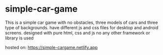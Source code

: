 # simple-car-game
This is a simple car game with no obstacles, three models of cars and three type of backgrounds.
have different js and css files for desktop and android screens.
designed with pure html, css and js
no any other framework or library is used


hosted on: https://simple-cargame.netlify.app
